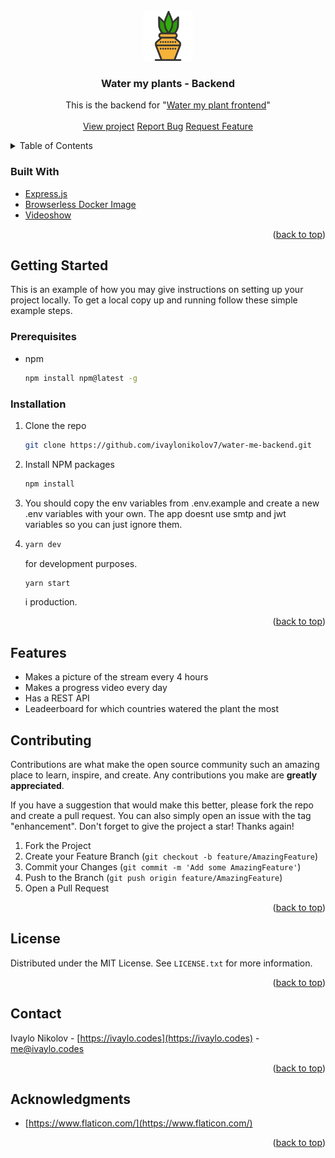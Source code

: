 <div id="top"></div>

<!-- PROJECT LOGO -->
<br />
<div align="center">
  <a href="https://github.com/ivaylonikolov7/water-me-backend">
	<img src="src/plant-svgrepo-com.svg" alt="Logo" width="80" height="80">
  </a>

<h3 align="center">Water my plants - Backend</h3>

  <p align="center">
	This is the backend for "<a href="https://github.com/ivaylonikolov7/water-me-client">Water my plant frontend</a>"
	<br />
	<br />
	<a href="https://watermyplant.com">View project</a>
	<a href="https://github.com/ivaylonikolov7/water-me-backend/issues">Report Bug</a>
	<a href="https://github.com/ivaylonikolov7/water-me-backend/issues">Request Feature</a>
  </p>
</div>



<!-- TABLE OF CONTENTS -->
<details>
  <summary>Table of Contents</summary>
  <ol>
	<li>
		<a href="#built-with">Built With</a>
	</li>
	<li>
	  <a href="#getting-started">Getting Started</a>
	  <ul>
		<li><a href="#prerequisites">Prerequisites</a></li>
		<li><a href="#installation">Installation</a></li>
	  </ul>
	</li>
	<li>
		<a href="#features">Features</a>
	</li>
	<li><a href="#contributing">Contributing</a></li>
	<li><a href="#contact">Contact</a></li>
	<li><a href="#acknowledgments">Acknowledgments</a></li>
  </ol>
</details>

### Built With

* [Express.js](https://reactjs.org/)
* [Browserless Docker Image](https://hub.docker.com/r/browserless/chrome)
* [Videoshow](https://github.com/h2non/videoshow)

<p align="right">(<a href="#top">back to top</a>)</p>



<!-- GETTING STARTED -->
## Getting Started

This is an example of how you may give instructions on setting up your project locally. To get a local copy up and running follow these simple example steps.

### Prerequisites

* npm
  ```sh
  npm install npm@latest -g
  ```

### Installation

1. Clone the repo
   ```sh
   git clone https://github.com/ivaylonikolov7/water-me-backend.git
   ```
2. Install NPM packages
   ```sh
   npm install
   ```
3. You should copy the env variables from .env.example and create a new .env variables with your own. The app doesnt use smtp and jwt variables so you can just ignore them.
4. ```sh
   yarn dev
   ```
	for development purposes. 

	```sh
   yarn start
   ``` 

   i production.

<p align="right">(<a href="#top">back to top</a>)</p>


<!-- Features -->
## Features

- Makes a picture of the stream every 4 hours
- Makes a progress video every day
- Has a REST API
- Leadeerboard for which countries watered the plant the most

<!-- CONTRIBUTING -->
## Contributing

Contributions are what make the open source community such an amazing place to learn, inspire, and create. Any contributions you make are **greatly appreciated**.

If you have a suggestion that would make this better, please fork the repo and create a pull request. You can also simply open an issue with the tag "enhancement".
Don't forget to give the project a star! Thanks again!

1. Fork the Project
2. Create your Feature Branch (`git checkout -b feature/AmazingFeature`)
3. Commit your Changes (`git commit -m 'Add some AmazingFeature'`)
4. Push to the Branch (`git push origin feature/AmazingFeature`)
5. Open a Pull Request

<p align="right">(<a href="#top">back to top</a>)</p>

<!-- LICENSE -->
## License

Distributed under the MIT License. See `LICENSE.txt` for more information.

<p align="right">(<a href="#top">back to top</a>)</p>



<!-- CONTACT -->
## Contact

Ivaylo Nikolov - [https://ivaylo.codes](https://ivaylo.codes) - me@ivaylo.codes

<p align="right">(<a href="#top">back to top</a>)</p>

<!-- ACKNOWLEDGMENTS -->
## Acknowledgments

* [https://www.flaticon.com/](https://www.flaticon.com/)

<p align="right">(<a href="#top">back to top</a>)</p>
